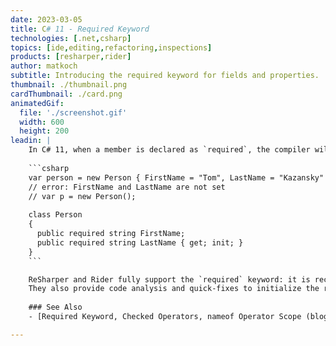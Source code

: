 ```yaml
---
date: 2023-03-05
title: C# 11 - Required Keyword
technologies: [.net,csharp]
topics: [ide,editing,refactoring,inspections]
products: [resharper,rider]
author: matkoch
subtitle: Introducing the required keyword for fields and properties.
thumbnail: ./thumbnail.png
cardThumbnail: ./card.png
animatedGif:
  file: './screenshot.gif'
  width: 600
  height: 200
leadin: |
    In C# 11, when a member is declared as `required`, the compiler will issue an error when the member is not set at creation:
    
    ```csharp
    var person = new Person { FirstName = "Tom", LastName = "Kazansky" };
    // error: FirstName and LastName are not set
    // var p = new Person();
  
    class Person
    {
      public required string FirstName;
      public required string LastName { get; init; }
    }
    ```

    ReSharper and Rider fully support the `required` keyword: it is recognized in your code and listed in code completion.
    They also provide code analysis and quick-fixes to initialize the required fields and properties.
  
    ### See Also
    - [Required Keyword, Checked Operators, nameof Operator Scope (blog post)](https://blog.jetbrains.com/dotnet/2023/03/06/required-keyword-checked-operators-nameof-operator-scope-using-csharp-11-in-rider-and-resharper/)

---
```

